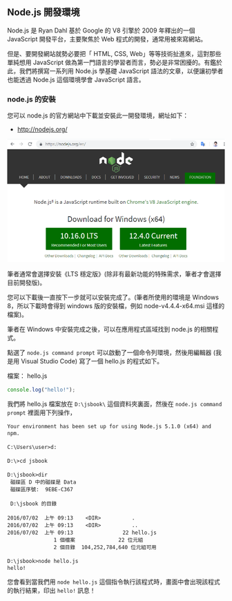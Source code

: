 ## Node.js 開發環境

Node.js 是 Ryan Dahl 基於 Google 的 V8 引擎於 2009 年釋出的一個 JavaScript 開發平台，主要聚焦於 Web 程式的開發，通常用被來寫網站。

但是、要開發網站就勢必要把「 HTML, CSS, Web」等等技術扯進來，這對那些單純想用 JavaScript 做為第一門語言的學習者而言，勢必是非常困擾的。有鑑於此，我們將撰寫一系列用 Node.js 學基礎 JavaScript 語法的文章，以便讓初學者也能透過 Node.js 這個環境學會 JavaScript 語言。

### node.js 的安裝

您可以 node.js 的官方網站中下載並安裝此一開發環境，網址如下：

* <http://nodejs.org/>

![](img/NodeJsOrg.png)


筆者通常會選擇安裝《LTS 穩定版》(除非有最新功能的特殊需求，筆者才會選擇目前開發版)。

您可以下載後一直按下一步就可以安裝完成了。(筆者所使用的環境是 Windows 8，所以下載時會得到 windows 版的安裝檔，例如 node-v4.4.4-x64.msi 這樣的檔案)。

筆者在 Windows 中安裝完成之後，可以在應用程式區域找到 node.js 的相關程式。

點選了 `node.js command prompt` 可以啟動了一個命令列環境，然後用編輯器 (我是用 Visual Studio Code) 寫了一個 hello.js 的程式如下。

檔案： hello.js

```javascript
console.log("hello!");
```

我們將 hello.js 檔案放在 `D:\jsbook\` 這個資料夾裏面，然後在 `node.js command prompt` 裡面用下列操作，

```
Your environment has been set up for using Node.js 5.1.0 (x64) and npm.

C:\Users\user>d:

D:\>cd jsbook

D:\jsbook>dir
 磁碟區 D 中的磁碟是 Data
 磁碟區序號:  9EBE-C367

 D:\jsbook 的目錄

2016/07/02  上午 09:13    <DIR>          .
2016/07/02  上午 09:13    <DIR>          ..
2016/07/02  上午 09:13                22 hello.js
               1 個檔案              22 位元組
               2 個目錄  104,252,784,640 位元組可用

D:\jsbook>node hello.js
hello!
```

您會看到當我們用 `node hello.js` 這個指令執行該程式時，畫面中會出現該程式的執行結果，印出 `hello!` 訊息！
